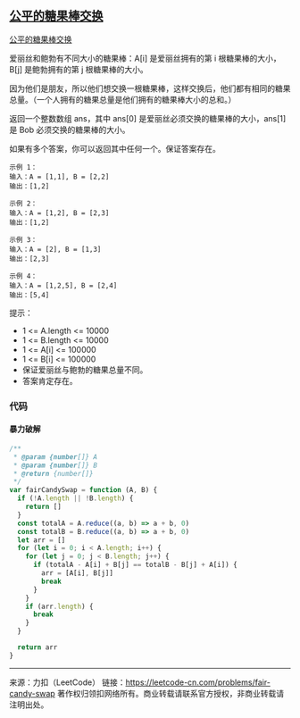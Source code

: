 ## [公平的糖果棒交换](https://leetcode-cn.com/problems/fair-candy-swap/)

[公平的糖果棒交换](https://leetcode-cn.com/problems/fair-candy-swap/)



爱丽丝和鲍勃有不同大小的糖果棒：A[i] 是爱丽丝拥有的第 i 根糖果棒的大小，B[j] 是鲍勃拥有的第 j 根糖果棒的大小。

因为他们是朋友，所以他们想交换一根糖果棒，这样交换后，他们都有相同的糖果总量。（一个人拥有的糖果总量是他们拥有的糖果棒大小的总和。）

返回一个整数数组 ans，其中 ans[0] 是爱丽丝必须交换的糖果棒的大小，ans[1] 是 Bob 必须交换的糖果棒的大小。

如果有多个答案，你可以返回其中任何一个。保证答案存在。

 

```
示例 1：
输入：A = [1,1], B = [2,2]
输出：[1,2]

示例 2：
输入：A = [1,2], B = [2,3]
输出：[1,2]

示例 3：
输入：A = [2], B = [1,3]
输出：[2,3]

示例 4：
输入：A = [1,2,5], B = [2,4]
输出：[5,4]
```


提示：

* 1 <= A.length <= 10000
* 1 <= B.length <= 10000
* 1 <= A[i] <= 100000
* 1 <= B[i] <= 100000
* 保证爱丽丝与鲍勃的糖果总量不同。
* 答案肯定存在。





### 代码 



#### 暴力破解



```js
/**
 * @param {number[]} A
 * @param {number[]} B
 * @return {number[]}
 */
var fairCandySwap = function (A, B) {
  if (!A.length || !B.length) {
    return []
  }
  const totalA = A.reduce((a, b) => a + b, 0)
  const totalB = B.reduce((a, b) => a + b, 0)
  let arr = []
  for (let i = 0; i < A.length; i++) {
    for (let j = 0; j < B.length; j++) {
      if (totalA - A[i] + B[j] == totalB - B[j] + A[i]) {
        arr = [A[i], B[j]]
        break
      }
    }
    if (arr.length) {
      break
    }
  }

  return arr
}
```











---

来源：力扣（LeetCode）
链接：https://leetcode-cn.com/problems/fair-candy-swap
著作权归领扣网络所有。商业转载请联系官方授权，非商业转载请注明出处。